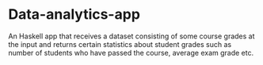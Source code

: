 # Data-analytics-app
An Haskell app that receives a dataset consisting of some course grades at the input and returns certain statistics about student grades such as number of students who have passed the course, average exam grade etc.

